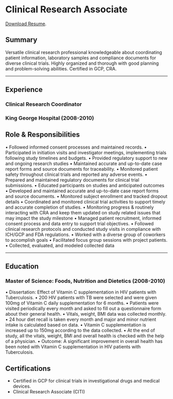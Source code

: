 # Clinical Research Associate
[Download Resume](./NVSirisha_Kasi.pdf).
## Summary
Versatile clinical research professional knowledgeable about coordinating patient information, laboratory samples and compliance documents for diverse clinical trials. Highly organized and thorough with good planning and problem-solving abilities. Certified in GCP, CRA.

* * * 

## Experience
### Clinical Research Coordinator
### King George Hospital (2008-2010)

## Role & Responsibilities
•	Followed informed consent processes and maintained records.
•	Participated in initiation visits and investigator meetings, implementing trials following study timelines and budgets.
•	Provided regulatory support to new and ongoing research studies
•	Maintained accurate and up-to-date case report forms and source documents for traceability.
•	Monitored patient safety throughout clinical trials and reported any adverse events.
•	Prepared and maintained regulatory documents for clinical trial submissions.
•	Educated participants on studies and anticipated outcomes
•	Developed and maintained accurate and up-to-date case report forms and source documents.
•	Monitored subject enrollment and tracked dropout details
•	Coordinated and monitored clinical trial activities to support timely and accurate completion of studies.
•	Monitoring progress & routinely interacting with CRA and keep them updated on study related issues that may impact the study milestone
•	Managed patient recruitment, informed consent process and data entry to support trial objectives.
•	Followed clinical research protocols and conducted study visits in compliance with ICH/GCP and FDA regulations.
•	Worked with a diverse group of coworkers to accomplish goals
•	Facilitated focus group sessions with project patients.
•	Collected, evaluated, and modeled collected data

* * * 

## Education
### Master of Science: Foods, Nutrition and Dietetics (2008-2010)
•	Dissertation: Effect of Vitamin C supplementation in HIV patients with Tuberculosis.
•	200 HIV patients with TB were selected and were given 100mg of Vitamin C daily supplementation for 6 months.
•	Patients were visited periodically every month and asked to fill out a questionnaire form about their general health.
•	Vitals, weight, BMI data was collected monthly.
•	24 hour diet recall is taken every month and major and minor nutrient intake is calculated based on data.
•	Vitamin C supplementation is increased up to 150mg according to the data collected.
•	At the end of study, all the vitals, weight, BMI and overall health is checked with the help of a physician.
•	Outcome: A significant improvement in overall health has been noted with Vitamin C supplementation in HIV patients with Tuberculosis.


## Certifications
* Certified in GCP for clinical trials in investigational drugs and medical devices.
* Clinical Research Associate (CITI)
